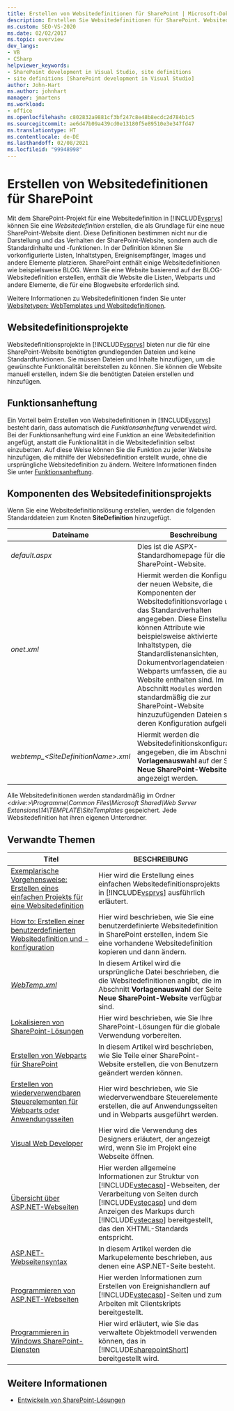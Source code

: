 ```yaml
---
title: Erstellen von Websitedefinitionen für SharePoint | Microsoft-Dokumentation
description: Erstellen Sie Websitedefinitionen für SharePoint. Websitedefinitionen bestimmen nicht nur die Darstellung und das Verhalten der SharePoint-Website, sondern auch Standardinhalte und -funktionen.
ms.custom: SEO-VS-2020
ms.date: 02/02/2017
ms.topic: overview
dev_langs:
- VB
- CSharp
helpviewer_keywords:
- SharePoint development in Visual Studio, site definitions
- site definitions [SharePoint development in Visual Studio]
author: John-Hart
ms.author: johnhart
manager: jmartens
ms.workload:
- office
ms.openlocfilehash: c802832a9881cf3bf247c8e48b8ecdc2d784b1c5
ms.sourcegitcommit: ae6d47b09a439cd0e13180f5e89510e3e347fd47
ms.translationtype: HT
ms.contentlocale: de-DE
ms.lasthandoff: 02/08/2021
ms.locfileid: "99948998"
---
```

# <a name="create-site-definitions-for-sharepoint"></a>Erstellen von Websitedefinitionen für SharePoint
  Mit dem SharePoint-Projekt für eine Websitedefinition in [!INCLUDE[vsprvs](../sharepoint/includes/vsprvs-md.md)] können Sie eine *Websitedefinition* erstellen, die als Grundlage für eine neue SharePoint-Website dient. Diese Definitionen bestimmen nicht nur die Darstellung und das Verhalten der SharePoint-Website, sondern auch die Standardinhalte und -funktionen. In der Definition können Sie vorkonfigurierte Listen, Inhaltstypen, Ereignisempfänger, Images und andere Elemente platzieren. SharePoint enthält einige Websitedefinitionen wie beispielsweise BLOG. Wenn Sie eine Website basierend auf der BLOG-Websitedefinition erstellen, enthält die Website die Listen, Webparts und andere Elemente, die für eine Blogwebsite erforderlich sind.

 Weitere Informationen zu Websitedefinitionen finden Sie unter [Websitetypen: WebTemplates und Websitedefinitionen](/previous-versions/office/developer/sharepoint-2010/ms434313(v=office.14)).

## <a name="site-definition-projects"></a>Websitedefinitionsprojekte
 Websitedefinitionsprojekte in [!INCLUDE[vsprvs](../sharepoint/includes/vsprvs-md.md)] bieten nur die für eine SharePoint-Website benötigten grundlegenden Dateien und keine Standardfunktionen. Sie müssen Dateien und Inhalte hinzufügen, um die gewünschte Funktionalität bereitstellen zu können. Sie können die Website manuell erstellen, indem Sie die benötigten Dateien erstellen und hinzufügen.

## <a name="feature-stapling"></a>Funktionsanheftung
 Ein Vorteil beim Erstellen von Websitedefinitionen in [!INCLUDE[vsprvs](../sharepoint/includes/vsprvs-md.md)] besteht darin, dass automatisch die *Funktionsanheftung* verwendet wird. Bei der Funktionsanheftung wird eine Funktion an eine Websitedefinition angefügt, anstatt die Funktionalität in die Websitedefinition selbst einzubetten. Auf diese Weise können Sie die Funktion zu jeder Website hinzufügen, die mithilfe der Websitedefinition erstellt wurde, ohne die ursprüngliche Websitedefinition zu ändern. Weitere Informationen finden Sie unter [Funktionsanheftung](/previous-versions/office/developer/sharepoint-2007/bb861862(v=office.12)).

## <a name="site-definition-project-components"></a>Komponenten des Websitedefinitionsprojekts
 Wenn Sie eine Websitedefinitionslösung erstellen, werden die folgenden Standarddateien zum Knoten **SiteDefinition** hinzugefügt.

|Dateiname|Beschreibung|
|---------------|-----------------|
|*default.aspx*|Dies ist die ASPX-Standardhomepage für die neue SharePoint-Website.|
|*onet.xml*|Hiermit werden die Konfiguration der neuen Website, die Komponenten der Websitedefinitionsvorlage und das Standardverhalten angegeben. Diese Einstellungen können Attribute wie beispielsweise aktivierte Inhaltstypen, die Standardlistenansichten, Dokumentvorlagendateien und Webparts umfassen, die auf der Website enthalten sind. Im Abschnitt `Modules` werden standardmäßig die zur SharePoint-Website hinzuzufügenden Dateien sowie deren Konfiguration aufgelistet.|
|*webtemp_\<SiteDefinitionName>.xml*|Hiermit werden die Websitedefinitionskonfigurationen angegeben, die im Abschnitt **Vorlagenauswahl** auf der Seite **Neue SharePoint-Website** angezeigt werden.|

 Alle Websitedefinitionen werden standardmäßig im Ordner *\<drive:>\Programme\Common Files\Microsoft Shared\Web Server Extensions\14\TEMPLATE\SiteTemplates* gespeichert. Jede Websitedefinition hat ihren eigenen Unterordner.

## <a name="related-topics"></a>Verwandte Themen

|Titel|BESCHREIBUNG|
|-----------|-----------------|
|[Exemplarische Vorgehensweise: Erstellen eines einfachen Projekts für eine Websitedefinition](../sharepoint/walkthrough-create-a-basic-site-definition-project.md)|Hier wird die Erstellung eines einfachen Websitedefinitionsprojekts in [!INCLUDE[vsprvs](../sharepoint/includes/vsprvs-md.md)] ausführlich erläutert.|
|[How to: Erstellen einer benutzerdefinierten Websitedefinition und -konfiguration](/previous-versions/office/developer/sharepoint-2010/ms454677(v=office.14))|Hier wird beschrieben, wie Sie eine benutzerdefinierte Websitedefinition in SharePoint erstellen, indem Sie eine vorhandene Websitedefinition kopieren und dann ändern.|
|[*WebTemp.xml*](/previous-versions/office/developer/sharepoint-2010/ms447717(v=office.14))|In diesem Artikel wird die ursprüngliche Datei beschrieben, die die Websitedefinitionen angibt, die im Abschnitt **Vorlagenauswahl** der Seite **Neue SharePoint-Website** verfügbar sind.|
|[Lokalisieren von SharePoint-Lösungen](../sharepoint/localizing-sharepoint-solutions.md)|Hier wird beschrieben, wie Sie Ihre SharePoint-Lösungen für die globale Verwendung vorbereiten.|
|[Erstellen von Webparts für SharePoint](../sharepoint/creating-web-parts-for-sharepoint.md)|In diesem Artikel wird beschrieben, wie Sie Teile einer SharePoint-Website erstellen, die von Benutzern geändert werden können.|
|[Erstellen von wiederverwendbaren Steuerelementen für Webparts oder Anwendungsseiten](../sharepoint/creating-reusable-controls-for-web-parts-or-application-pages.md)|Hier wird beschrieben, wie Sie wiederverwendbare Steuerelemente erstellen, die auf Anwendungsseiten und in Webparts ausgeführt werden.|
|[Visual Web Developer](/previous-versions/visualstudio/visual-studio-2010/ms178093(v=vs.100))|Hier wird die Verwendung des Designers erläutert, der angezeigt wird, wenn Sie im Projekt eine Webseite öffnen.|
|[Übersicht über ASP.NET-Webseiten](/previous-versions/aspnet/428509ah(v=vs.100))|Hier werden allgemeine Informationen zur Struktur von [!INCLUDE[vstecasp](../sharepoint/includes/vstecasp-md.md)]-Webseiten, der Verarbeitung von Seiten durch [!INCLUDE[vstecasp](../sharepoint/includes/vstecasp-md.md)] und dem Anzeigen des Markups durch [!INCLUDE[vstecasp](../sharepoint/includes/vstecasp-md.md)] bereitgestellt, das den XHTML-Standards entspricht.|
|[ASP.NET-Webseitensyntax](/previous-versions/aspnet/k33801s3(v=vs.100))|In diesem Artikel werden die Markupelemente beschrieben, aus denen eine ASP.NET-Seite besteht.|
|[Programmieren von ASP.NET-Webseiten](/previous-versions/aspnet/0yt4zca8(v=vs.100))|Hier werden Informationen zum Erstellen von Ereignishandlern auf [!INCLUDE[vstecasp](../sharepoint/includes/vstecasp-md.md)]-Seiten und zum Arbeiten mit Clientskripts bereitgestellt.|
|[Programmieren in Windows SharePoint-Diensten](/previous-versions/office/developer/sharepoint-services/ms430674(v=office.12))|Hier wird erläutert, wie Sie das verwaltete Objektmodell verwenden können, das in [!INCLUDE[sharepointShort](../sharepoint/includes/sharepointshort-md.md)] bereitgestellt wird.|

## <a name="see-also"></a>Weitere Informationen
- [Entwickeln von SharePoint-Lösungen](../sharepoint/developing-sharepoint-solutions.md)
